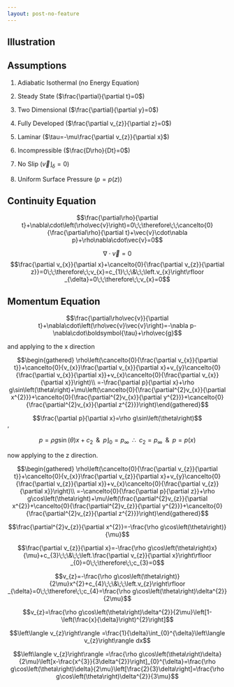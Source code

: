 ```yaml
---
layout: post-no-feature
---
```



Illustration
------------

Assumptions
-----------

1.  Adiabatic Isothermal (no Energy Equation)

2.  Steady State ($\frac{\partial}{\partial t}=0$)

3.  Two Dimensional ($\frac{\partial}{\partial y}=0$)

4.  Fully Developed ($\frac{\partial v_{z}}{\partial z}=0$)

5.  Laminar ($\tau=-\mu\frac{\partial v_{z}}{\partial x}$)

6.  Incompressible ($\frac{D\rho}{Dt}=0$)

7.  No Slip ($\left.\vec{v}\right\rfloor _{\delta}=0$)

8.  Uniform Surface Pressure ($p=p\left(z\right)$)

Continuity Equation
-------------------

$$\frac{\partial\rho}{\partial t}+\nabla\cdot\left(\rho\vec{v}\right)=0\;\;\therefore\;\;\cancelto{0}{\frac{\partial\rho}{\partial t}+\vec{v}\cdot\nabla p}+\rho\nabla\cdot\vec{v}=0$$

$$\nabla\cdot\vec{v}=0$$
$$\frac{\partial v_{x}}{\partial x}+\cancelto{0}{\frac{\partial v_{z}}{\partial z}}=0\;\;\therefore\;\;v_{x}=c_{1}\;\;\&\;\;\left.v_{x}\right\rfloor _{\delta}=0\;\;\therefore\;\;v_{x}=0$$

Momentum Equation
-----------------

$$\frac{\partial\rho\vec{v}}{\partial t}+\nabla\cdot\left(\rho\vec{v}\vec{v}\right)=-\nabla p-\nabla\cdot\boldsymbol{\tau}+\rho\vec{g}$$

and applying to the x direction

$$\begin{gathered}
\rho\left(\cancelto{0}{\frac{\partial v_{x}}{\partial t}}+\cancelto{0}{v_{x}}\frac{\partial v_{x}}{\partial x}+v_{y}\cancelto{0}{\frac{\partial v_{x}}{\partial x}}+v_{x}\cancelto{0}{\frac{\partial v_{x}}{\partial x}}\right)\\
=-\frac{\partial p}{\partial x}+\rho g\sin\left(\theta\right)+\mu\left(\cancelto{0}{\frac{\partial^{2}v_{x}}{\partial x^{2}}}+\cancelto{0}{\frac{\partial^{2}v_{x}}{\partial y^{2}}}+\cancelto{0}{\frac{\partial^{2}v_{x}}{\partial z^{2}}}\right)\end{gathered}$$

$$\frac{\partial p}{\partial x}=\rho g\sin\left(\theta\right)$$ ’
$$p=\rho g\sin\left(\theta\right)x+c_{2}\;\;\&\;\;\left.p\right\rfloor _{0}=p_{\infty}\;\;\therefore\;\;c_{2}=p_{\infty}\;\;\&\;\;p=p\left(x\right)$$

now applying to the z direction.

$$\begin{gathered}
\rho\left(\cancelto{0}{\frac{\partial v_{z}}{\partial t}}+\cancelto{0}{v_{x}}\frac{\partial v_{z}}{\partial x}+v_{y}\cancelto{0}{\frac{\partial v_{z}}{\partial x}}+v_{x}\cancelto{0}{\frac{\partial v_{z}}{\partial x}}\right)\\
=-\cancelto{0}{\frac{\partial p}{\partial z}}+\rho g\cos\left(\theta\right)+\mu\left(\frac{\partial^{2}v_{z}}{\partial x^{2}}+\cancelto{0}{\frac{\partial^{2}v_{z}}{\partial y^{2}}}+\cancelto{0}{\frac{\partial^{2}v_{z}}{\partial z^{2}}}\right)\end{gathered}$$

$$\frac{\partial^{2}v_{z}}{\partial x^{2}}=-\frac{\rho g\cos\left(\theta\right)}{\mu}$$

$$\frac{\partial v_{z}}{\partial x}=-\frac{\rho g\cos\left(\theta\right)x}{\mu}+c_{3}\;\;\&\;\;\left.\frac{\partial v_{z}}{\partial x}\right\rfloor _{0}=0\;\;\therefore\;\;c_{3}=0$$

$$v_{z}=-\frac{\rho g\cos\left(\theta\right)}{2\mu}x^{2}+c_{4}\;\;\&\;\;\left.v_{z}\right\rfloor _{\delta}=0\;\;\therefore\;\;c_{4}=\frac{\rho g\cos\left(\theta\right)\delta^{2}}{2\mu}$$

$$v_{z}=\frac{\rho g\cos\left(\theta\right)\delta^{2}}{2\mu}\left[1-\left(\frac{x}{\delta}\right)^{2}\right]$$

$$\left\langle v_{z}\right\rangle =\frac{1}{\delta}\int_{0}^{\delta}\left\langle v_{z}\right\rangle dx$$

$$\left\langle v_{z}\right\rangle =\frac{\rho g\cos\left(\theta\right)\delta}{2\mu}\left[x-\frac{x^{3}}{3\delta^{2}}\right]_{0}^{\delta}=\frac{\rho g\cos\left(\theta\right)\delta}{2\mu}\left[\frac{2}{3}\delta\right]=\frac{\rho g\cos\left(\theta\right)\delta^{2}}{3\mu}$$
